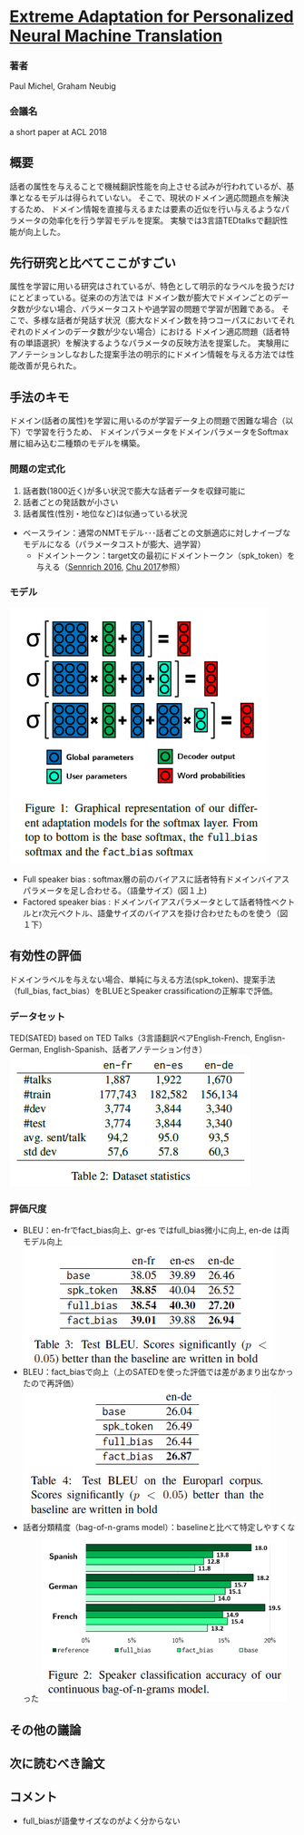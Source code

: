 # [Extreme Adaptation for Personalized Neural Machine Translation](https://arxiv.org/abs/1805.01817)
### 著者
Paul Michel, Graham Neubig
### 会議名
 a short paper at ACL 2018
 
## 概要
話者の属性を与えることで機械翻訳性能を向上させる試みが行われているが、基準となるモデルは得られていない。
そこで、現状のドメイン適応問題点を解決するため、
ドメイン情報を直接与えるまたは要素の近似を行い与えるようなパラメータの効率化を行う学習モデルを提案。
実験では3言語TEDtalksで翻訳性能が向上した。

## 先行研究と比べてここがすごい
属性を学習に用いる研究はされているが、特色として明示的なラベルを扱うだけにとどまっている。従来のの方法では
ドメイン数が膨大でドメインごとのデータ数が少ない場合、パラメータコストや過学習の問題で学習が困難である。
そこで、多様な話者が発話す状況（膨大なドメイン数を持つコーパスにおいてそれぞれのドメインのデータ数が少ない場合）における
ドメイン適応問題（話者特有の単語選択）を解決するようなパラメータの反映方法を提案した。
実験用にアノテーションしなおした提案手法の明示的にドメイン情報を与える方法では性能改善が見られた。

## 手法のキモ
ドメイン(話者の属性)を学習に用いるのが学習データ上の問題で困難な場合（以下）で学習を行うため、
ドメインパラメータをドメインパラメータをSoftmax層に組み込む二種類のモデルを構築。
### 問題の定式化
1. 話者数(1800近く)が多い状況で膨大な話者データを収録可能に
2. 話者ごとの発話数が小さい
3. 話者属性(性別・地位など)は似通っている状況
* ベースライン：通常のNMTモデル･･･話者ごとの文脈適応に対しナイーブなモデルになる（パラメータコストが膨大、過学習）
  * ドメイントークン：target文の最初にドメイントークン（spk_token）を与える（[Sennrich 2016](http://www.aclweb.org/anthology/N16-1005.), [Chu 2017](http://aclweb.org/anthology/P17-2061.)参照）
### モデル
![model](https://github.com/AsaiSara/Scholar/blob/master/picture/Extreme_adaptation_for_personalized_NMT_model.png)
* Full speaker bias : softmax層の前のバイアスに話者特有ドメインバイアスパラメータを足し合わせる。（語彙サイズ）(図１上)
* Factored speaker bias : ドメインバイアスパラメータとして話者特性ベクトルとr次元ベクトル、語彙サイズのバイアスを掛け合わせたものを使う（図１下）

## 有効性の評価
ドメインラベルを与えない場合、単純に与える方法(spk_token)、提案手法（full_bias, fact_bias）をBLUEとSpeaker crassificationの正解率で評価。

### データセット
TED(SATED) based on TED Talks（3言語翻訳ペアEnglish-French, Englisn-German, English-Spanish、話者アノテーション付き）
![data](https://github.com/AsaiSara/Scholar/blob/master/picture/Extreme_adaptation_for_personalized_NMT_data.png)
### 評価尺度
* BLEU：en-frでfact_bias向上、gr-es ではfull_bias微小に向上, en-de は両モデル向上
![eval1](https://github.com/AsaiSara/Scholar/blob/master/picture/Extreme_adaptation_for_personalized_NMT_eval1.png)
* BLEU：fact_biasで向上（上のSATEDを使った評価では差があまり出なかったので再評価）
![eval3](https://github.com/AsaiSara/Scholar/blob/master/picture/Extreme_adaptation_for_personalized_NMT_eval3.png)
* 話者分類精度（bag-of-n-grams model）：baselineと比べて特定しやすくなった
![eval2](https://github.com/AsaiSara/Scholar/blob/master/picture/Extreme_adaptation_for_personalized_NMT_eval2.png)

## その他の議論

## 次に読むべき論文

## コメント
* full_biasが語彙サイズなのがよく分からない
